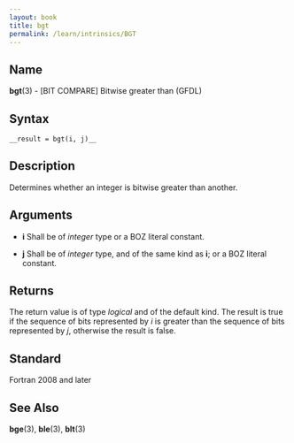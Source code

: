 ```yaml
---
layout: book
title: bgt
permalink: /learn/intrinsics/BGT
---
```

## __Name__

__bgt__(3) - \[BIT COMPARE\] Bitwise greater than
(GFDL)

## __Syntax__

    __result = bgt(i, j)__

## __Description__

Determines whether an integer is bitwise greater than another.

## __Arguments__

  - __i__
    Shall be of _integer_ type or a BOZ literal constant.

  - __j__
    Shall be of _integer_ type, and of the same kind as __i__; or a BOZ
    literal constant.

## __Returns__

The return value is of type _logical_ and of the default kind. The result
is true if the sequence of bits represented by _i_ is greater than the
sequence of bits represented by _j_, otherwise the result is false.

## __Standard__

Fortran 2008 and later

## __See Also__

__bge__(3), __ble__(3), __blt__(3)
